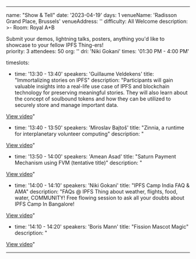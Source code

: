 ---

name: "Show & Tell"
date: '2023-04-19'
days: 1
venueName: 'Radisson Grand Place, Brussels'
venueAddress: ''
difficulty: All Welcome
description: >-
  Room: Royal A+B
  
  Submit your demos, lightning talks, posters, anything you'd like to showcase to your fellow IPFS Thing-ers!  
priority: 3
attendees: 50
org: ''
dri: 'Niki Gokani'
times: '01:30 PM - 4:00 PM'

timeslots:
  - time: '13:30 - 13:40'
    speakers: 'Guillaume Veldekens'
    title: "Immortalizing stories on IPFS"
    description: "Participants will gain valuable insights into a real-life use case of IPFS and blockchain technology for preserving meaningful stories. They will also learn about the concept of soulbound tokens and how they can be utilized to securely store and manage important data.

[View video](https://youtu.be/JCp1c7KzfW8)"

  - time: '13:40 - 13:50'
    speakers: 'Miroslav  Bajtoš'
    title: "Zinnia, a runtime for interplanetary volunteer computing"
    description: "

[View video](https://www.youtube.com/watch?v=bD1b_r53RA0)"

  - time: '13:50 - 14:00'
    speakers: 'Amean Asad'
    title: "Saturn Payment Mechanism using FVM (tentative title)"
    description: "

[View video](https://www.youtube.com/watch?v=tKi-cbOlHXM)"

  - time: '14:00 - 14:10'
    speakers: 'Niki Gokani'
    title: "IPFS Camp India FAQ & AMA"
    description: "FAQs @ IPFS Thing about weather, flights, food, water, COMMUNITY! Free flowing session to ask all your doubts about IPFS Camp In Bangalore!

[View video](https://www.youtube.com/watch?v=JK1E6--sdbA)"

  - time: '14:10 - 14:20'
    speakers: 'Boris Mann'
    title: "Fission Mascot Magic"
    description: "

[View video](https://www.youtube.com/watch?v=jDCK6xldrlk)"

---